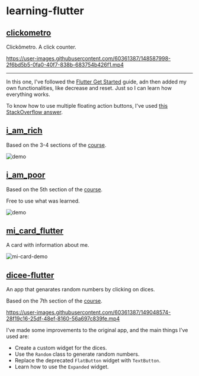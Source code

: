 # learning-flutter

## [clickometro](./clickometro)

Clickômetro. A click counter.

https://user-images.githubusercontent.com/60361387/148587998-2f6bd5b5-0fa0-40f7-838b-683754b426f1.mp4

---

In this one, I've followed the [Flutter Get Started](https://docs.flutter.dev/get-started) guide, adn then added my own functionalities, like decrease and reset. Just so I can learn how everything works.

To know how to use multiple floating action buttons, I've used [this StackOverflow answer](https://stackoverflow.com/a/56755121/12534588).

## [i_am_rich](./i_am_rich)

Based on the 3-4 sections of the [course](https://www.udemy.com/course/flutter-bootcamp-with-dart).

![demo](https://i.ibb.co/k8QQmGC/image.png)

## [i_am_poor](./i_am_poor)

Based on the 5th section of the [course](https://www.udemy.com/course/flutter-bootcamp-with-dart).

Free to use what was learned.

![demo](https://i.ibb.co/pdqRmJP/i-am-poor-demo.png)

## [mi_card_flutter](./mi_card_flutter)

A card with information about me.

![mi-card-demo](https://user-images.githubusercontent.com/60361387/148853173-c476b77e-8e64-4e8f-8864-8cd5231fa96f.png)

## [dicee-flutter](./dicee-flutter)

An app that genarates random numbers by clicking on dices.

Based on the 7th section of the [course](https://www.udemy.com/course/flutter-bootcamp-with-dart).

https://user-images.githubusercontent.com/60361387/149048574-28f19c16-25df-48ef-8160-56a697c839fe.mp4

I've made some improvements to the original app, and the main things I've used are:

- Create a custom widget for the dices.
- Use the `Random` class to generate random numbers.
- Replace the deprecated `FlatButton` widget with `TextButton`.
- Learn how to use the `Expanded` widget.
